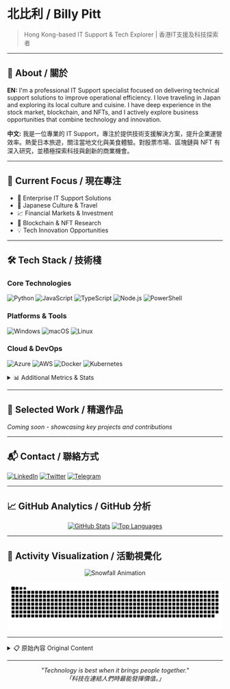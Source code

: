# 北比利 / Billy Pitt
> Hong Kong-based IT Support & Tech Explorer | 香港IT支援及科技探索者

---

## 📖 About / 關於

**EN:** I'm a professional IT Support specialist focused on delivering technical support solutions to improve operational efficiency. I love traveling in Japan and exploring its local culture and cuisine. I have deep experience in the stock market, blockchain, and NFTs, and I actively explore business opportunities that combine technology and innovation.

**中文:** 我是一位專業的 IT Support，專注於提供技術支援解決方案，提升企業運營效率。熱愛日本旅遊，關注當地文化與美食體驗。對股票市場、區塊鏈與 NFT 有深入研究，並積極探索科技與創新的商業機會。

---

## 🎯 Current Focus / 現在專注

- 🔧 Enterprise IT Support Solutions
- 🌸 Japanese Culture & Travel
- 📈 Financial Markets & Investment
- 🔗 Blockchain & NFT Research
- 💡 Tech Innovation Opportunities

---

## 🛠️ Tech Stack / 技術棧

### Core Technologies
![Python](https://img.shields.io/badge/Python-3776AB?style=for-the-badge&logo=python&logoColor=white)
![JavaScript](https://img.shields.io/badge/JavaScript-F7DF1E?style=for-the-badge&logo=javascript&logoColor=black)
![TypeScript](https://img.shields.io/badge/TypeScript-3178C6?style=for-the-badge&logo=typescript&logoColor=white)
![Node.js](https://img.shields.io/badge/Node.js-339933?style=for-the-badge&logo=node.js&logoColor=white)
![PowerShell](https://img.shields.io/badge/PowerShell-2CA5E0?style=for-the-badge&logo=powershell&logoColor=white)

### Platforms & Tools
![Windows](https://img.shields.io/badge/Windows-11-0078D6?style=for-the-badge&logo=windows&logoColor=white)
![macOS](https://img.shields.io/badge/macOS-000000?style=for-the-badge&logo=apple&logoColor=white)
![Linux](https://img.shields.io/badge/Linux-FCC624?style=for-the-badge&logo=linux&logoColor=black)

### Cloud & DevOps
![Azure](https://img.shields.io/badge/Azure-0078D4?style=for-the-badge&logo=microsoftazure&logoColor=white)
![AWS](https://img.shields.io/badge/AWS-232F3E?style=for-the-badge&logo=amazonaws&logoColor=FF9900)
![Docker](https://img.shields.io/badge/Docker-2496ED?style=for-the-badge&logo=docker&logoColor=white)
![Kubernetes](https://img.shields.io/badge/Kubernetes-326CE5?style=for-the-badge&logo=kubernetes&logoColor=white)

<details>
<summary>📊 Additional Metrics & Stats</summary>

![Profile Views](https://komarev.com/ghpvc/?username=imbillypitt&style=for-the-badge)
[![Last Commit](https://img.shields.io/github/last-commit/imbillypitt/imbillypitt?style=for-the-badge)](https://github.com/imbillypitt/imbillypitt/commits/main)
[![License](https://img.shields.io/github/license/imbillypitt/imbillypitt?style=for-the-badge)](LICENSE)

</details>

---

## 💼 Selected Work / 精選作品

*Coming soon - showcasing key projects and contributions*

---

## 📬 Contact / 聯絡方式

[![LinkedIn](https://img.shields.io/badge/LinkedIn-0077B5?style=for-the-badge&logo=linkedin&logoColor=white)](https://www.linkedin.com/in/your-handle)
[![Twitter](https://img.shields.io/badge/X-000000?style=for-the-badge&logo=x&logoColor=white)](https://x.com/your-handle)
[![Telegram](https://img.shields.io/badge/Telegram-2CA5E0?style=for-the-badge&logo=telegram&logoColor=white)](https://t.me/your-handle)

---

## 📈 GitHub Analytics / GitHub 分析

<div align="center">
  
[![GitHub Stats](https://github-readme-stats.vercel.app/api?username=imbillypitt&show_icons=true&theme=radical)](https://github.com/imbillypitt)
[![Top Languages](https://github-readme-stats.vercel.app/api/top-langs/?username=imbillypitt&layout=compact&theme=radical)](https://github.com/imbillypitt)

</div>

---

## 🐍 Activity Visualization / 活動視覺化

<div align="center">
  
<img src="./mesnow.gif" alt="Snowfall Animation" width="500"/>

![Snake Animation](https://raw.githubusercontent.com/Platane/snk/output/github-contribution-grid-snake.svg)

</div>

---

<details>
<summary>📋 原始內容 Original Content</summary>

<div align="center">
  <img src="./mesnow.gif" alt="Snowfall Animation" width="500"/>
</div>

## 大家好，我係嚟自香港嘅北比利 👋

我是一位專業的 IT Support，專注於提供技術支援解決方案，提升企業運營效率。  
熱愛日本旅遊，關注當地文化與美食體驗。對股票市場、區塊鏈與 NFT 有深入研究，並積極探索科技與創新的商業機會。

## Hi everyone, I'm Billy from Hong Kong 👋

I'm a professional IT Support specialist focused on delivering technical support solutions to improve operational efficiency.
I love traveling in Japan and exploring its local culture and cuisine. I have deep experience in the stock market, blockchain, and NFTs, and I actively explore business opportunities that combine technology and innovation.

<div align="center">
<div align="center">

<!-- Profile / Repo badges -->
[![GitHub followers](https://img.shields.io/github/followers/imbillypitt?style=for-the-badge&logo=github)](https://github.com/imbillypitt)
[![Stars](https://img.shields.io/github/stars/imbillypitt/imbillypitt?style=for-the-badge&logo=github)](https://github.com/imbillypitt/imbillypitt/stargazers)
[![Forks](https://img.shields.io/github/forks/imbillypitt/imbillypitt?style=for-the-badge&logo=github)](https://github.com/imbillypitt/imbillypitt/network/members)
[![Issues](https://img.shields.io/github/issues/imbillypitt/imbillypitt?style=for-the-badge)](https://github.com/imbillypitt/imbillypitt/issues)
[![PRs Welcome](https://img.shields.io/badge/PRs-welcome-brightgreen?style=for-the-badge&logo=github)](https://github.com/imbillypitt/imbillypitt/pulls)

<!-- Tech stack badges -->
![Windows](https://img.shields.io/badge/Windows-11-0078D6?style=for-the-badge&logo=windows&logoColor=white)
![macOS](https://img.shields.io/badge/macOS-000000?style=for-the-badge&logo=apple&logoColor=white)
![Linux](https://img.shields.io/badge/Linux-FCC624?style=for-the-badge&logo=linux&logoColor=black)

![Python](https://img.shields.io/badge/Python-3776AB?style=for-the-badge&logo=python&logoColor=white)
![JavaScript](https://img.shields.io/badge/JavaScript-F7DF1E?style=for-the-badge&logo=javascript&logoColor=black)
![TypeScript](https://img.shields.io/badge/TypeScript-3178C6?style=for-the-badge&logo=typescript&logoColor=white)
![Node.js](https://img.shields.io/badge/Node.js-339933?style=for-the-badge&logo=node.js&logoColor=white)
![PowerShell](https://img.shields.io/badge/PowerShell-2CA5E0?style=for-the-badge&logo=powershell&logoColor=white)

![Azure](https://img.shields.io/badge/Azure-0078D4?style=for-the-badge&logo=microsoftazure&logoColor=white)
![AWS](https://img.shields.io/badge/AWS-232F3E?style=for-the-badge&logo=amazonaws&logoColor=FF9900)
![Docker](https://img.shields.io/badge/Docker-2496ED?style=for-the-badge&logo=docker&logoColor=white)
![Kubernetes](https://img.shields.io/badge/Kubernetes-326CE5?style=for-the-badge&logo=kubernetes&logoColor=white)

<!-- Activity / Stats badges -->
![Profile Views](https://komarev.com/ghpvc/?username=imbillypitt&style=for-the-badge)
[![Last Commit](https://img.shields.io/github/last-commit/imbillypitt/imbillypitt?style=for-the-badge)](https://github.com/imbillypitt/imbillypitt/commits/main)
[![License](https://img.shields.io/github/license/imbillypitt/imbillypitt?style=for-the-badge)](LICENSE)

<!-- Social badges -->
[![LinkedIn](https://img.shields.io/badge/LinkedIn-0077B5?style=for-the-badge&logo=linkedin&logoColor=white)](https://www.linkedin.com/in/your-handle)
[![Twitter](https://img.shields.io/badge/X-000000?style=for-the-badge&logo=x&logoColor=white)](https://x.com/your-handle)
[![Telegram](https://img.shields.io/badge/Telegram-2CA5E0?style=for-the-badge&logo=telegram&logoColor=white)](https://t.me/your-handle)

[![GitHub Stats](https://github-readme-stats.vercel.app/api?username=imbillypitt&show_icons=true&theme=radical)](https://github.com/imbillypitt)
[![Top Languages](https://github-readme-stats.vercel.app/api/top-langs/?username=imbillypitt&layout=compact&theme=radical)](https://github.com/imbillypitt)

![Snake Animation](https://raw.githubusercontent.com/Platane/snk/output/github-contribution-grid-snake.svg)

</div>
</div>

</details>

---

<div align="center">
  
*"Technology is best when it brings people together."*  
*「科技在連結人們時最能發揮價值。」*

</div>

